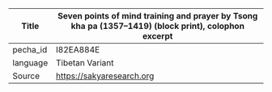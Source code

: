 |Title | Seven points of mind training and prayer by Tsong kha pa (1357–1419) (block print), colophon excerpt 
| --- | --- 
|pecha_id | I82EA884E
|language | Tibetan Variant
|Source | https://sakyaresearch.org